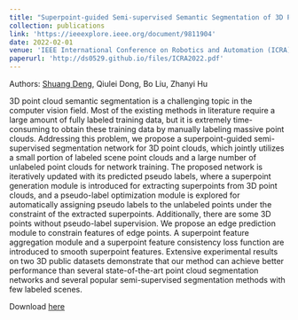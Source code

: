 ```yaml
---
title: "Superpoint-guided Semi-supervised Semantic Segmentation of 3D Point Clouds"
collection: publications
link: 'https://ieeexplore.ieee.org/document/9811904'
date: 2022-02-01
venue: 'IEEE International Conference on Robotics and Automation (ICRA)'
paperurl: 'http://ds0529.github.io/files/ICRA2022.pdf'
---
```


Authors: <u>Shuang Deng</u>, Qiulei Dong, Bo Liu, Zhanyi Hu

3D point cloud semantic segmentation is a challenging topic in the computer vision field. Most of the existing methods in literature require a large amount of fully labeled training data, but it is extremely time-consuming to obtain these training data by manually labeling massive point clouds. Addressing this problem, we propose a superpoint-guided semi-supervised segmentation network for 3D point clouds, which jointly utilizes a small portion of labeled scene point clouds and a large number of unlabeled point clouds for network training. The proposed network is iteratively updated with its predicted pseudo labels, where a superpoint generation module is introduced for extracting superpoints from 3D point clouds, and a pseudo-label optimization module is explored for automatically assigning pseudo labels to the unlabeled points under the constraint of the extracted superpoints. Additionally, there are some 3D points without pseudo-label supervision. We propose an edge prediction module to constrain features of edge points. A superpoint feature aggregation module and a superpoint feature consistency loss function are introduced to smooth superpoint features. Extensive experimental results on two 3D public datasets demonstrate that our method can achieve better performance than several state-of-the-art point cloud segmentation networks and several popular semi-supervised segmentation methods with few labeled scenes.

<p>Download <a href='http://ds0529.github.io/files/ICRA2022.pdf'>here</a></p>

